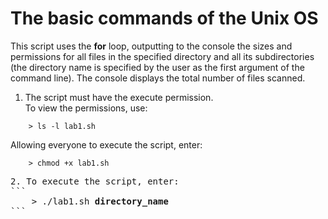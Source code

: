 # The basic commands of the Unix OS

This script uses the **for** loop, outputting to the console the sizes and permissions for all files
in the specified directory and all its subdirectories (the directory name is specified by the user
as the first argument of the command line). The console displays the total number of files scanned.

1. The script must have the execute permission.                                               
   To view the permissions, use: 
```
    > ls -l lab1.sh
```
   Allowing everyone to execute the script, enter:
```
    > chmod +x lab1.sh
```
<pre>
2. To execute the script, enter:
```
    > ./lab1.sh <b>directory_name</b>
```
</pre>
